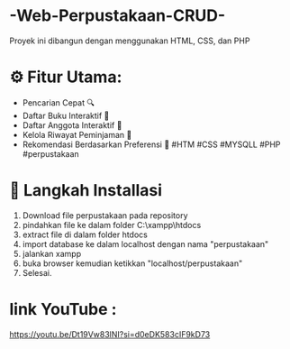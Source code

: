 # -Web-Perpustakaan-CRUD-
Proyek ini dibangun dengan menggunakan HTML, CSS, dan PHP

# ⚙️ Fitur Utama:
- Pencarian Cepat 🔍
- Daftar Buku Interaktif 📖
- Daftar Anggota Interaktif 📖
- Kelola Riwayat Peminjaman 📅
- Rekomendasi Berdasarkan Preferensi 🌟
  #HTM #CSS #MYSQLL #PHP #perpustakaan

# 📖 Langkah Installasi
1. Download file perpustakaan pada repository
2. pindahkan file ke dalam folder C:\xampp\htdocs
3. extract file di dalam folder htdocs
4. import database ke dalam localhost dengan nama "perpustakaan"
5. jalankan xampp
6. buka browser kemudian ketikkan "localhost/perpustakaan"
7. Selesai.

# link YouTube : 
https://youtu.be/Dt19Vw83lNI?si=d0eDK583cIF9kD73
